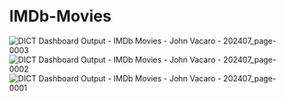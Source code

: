# IMDb-Movies

![DICT Dashboard Output - IMDb Movies - John Vacaro  -  202407_page-0003](https://github.com/user-attachments/assets/2917e7b5-2a4e-4f89-903b-2bc7fc098b9d)
![DICT Dashboard Output - IMDb Movies - John Vacaro  -  202407_page-0002](https://github.com/user-attachments/assets/e828edea-26d8-4ee5-bc42-4faa2e701d45)
![DICT Dashboard Output - IMDb Movies - John Vacaro  -  202407_page-0001](https://github.com/user-attachments/assets/11fe6574-e711-4431-b1da-ea88035937ab)

